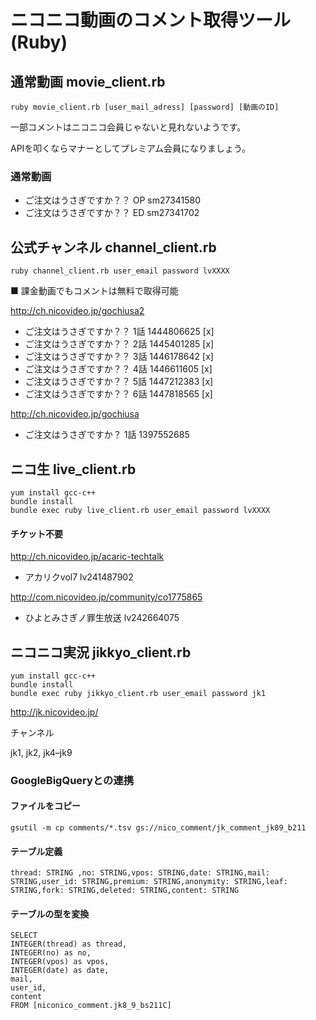 # ニコニコ動画のコメント取得ツール (Ruby)

## 通常動画 movie_client.rb

```
ruby movie_client.rb [user_mail_adress] [password] [動画のID]
```

一部コメントはニコニコ会員じゃないと見れないようです。

APIを叩くならマナーとしてプレミアム会員になりましょう。

### 通常動画

* ご注文はうさぎですか？？ OP sm27341580
* ご注文はうさぎですか？？ ED sm27341702


## 公式チャンネル channel_client.rb

```
ruby channel_client.rb user_email password lvXXXX
```


■ 課金動画でもコメントは無料で取得可能

http://ch.nicovideo.jp/gochiusa2

* ご注文はうさぎですか？？ 1話 1444806625 [x]
* ご注文はうさぎですか？？ 2話 1445401285 [x]
* ご注文はうさぎですか？？ 3話 1446178642 [x]
* ご注文はうさぎですか？？ 4話 1446611605 [x]
* ご注文はうさぎですか？？ 5話 1447212383 [x]
* ご注文はうさぎですか？？ 6話 1447818565 [x]

http://ch.nicovideo.jp/gochiusa

* ご注文はうさぎですか？ 1話 1397552685

## ニコ生 live_client.rb

```
yum install gcc-c++
bundle install
bundle exec ruby live_client.rb user_email password lvXXXX
```

#### チケット不要

http://ch.nicovideo.jp/acaric-techtalk

* アカリクvol7 lv241487902

http://com.nicovideo.jp/community/co1775865

* ひよとみさぎノ罪生放送 lv242664075



## ニコニコ実況 jikkyo_client.rb

```
yum install gcc-c++
bundle install
bundle exec ruby jikkyo_client.rb user_email password jk1
```

http://jk.nicovideo.jp/

チャンネル

jk1, jk2, jk4–jk9


### GoogleBigQueryとの連携

#### ファイルをコピー
```
gsutil -m cp comments/*.tsv gs://nico_comment/jk_comment_jk89_b211
```

#### テーブル定義
```
thread: STRING ,no: STRING,vpos: STRING,date: STRING,mail: STRING,user_id: STRING,premium: STRING,anonymity: STRING,leaf: STRING,fork: STRING,deleted: STRING,content: STRING
```

#### テーブルの型を変換
```
SELECT
INTEGER(thread) as thread,
INTEGER(no) as no,
INTEGER(vpos) as vpos,
INTEGER(date) as date,
mail,
user_id,
content
FROM [niconico_comment.jk8_9_bs211C]

```

